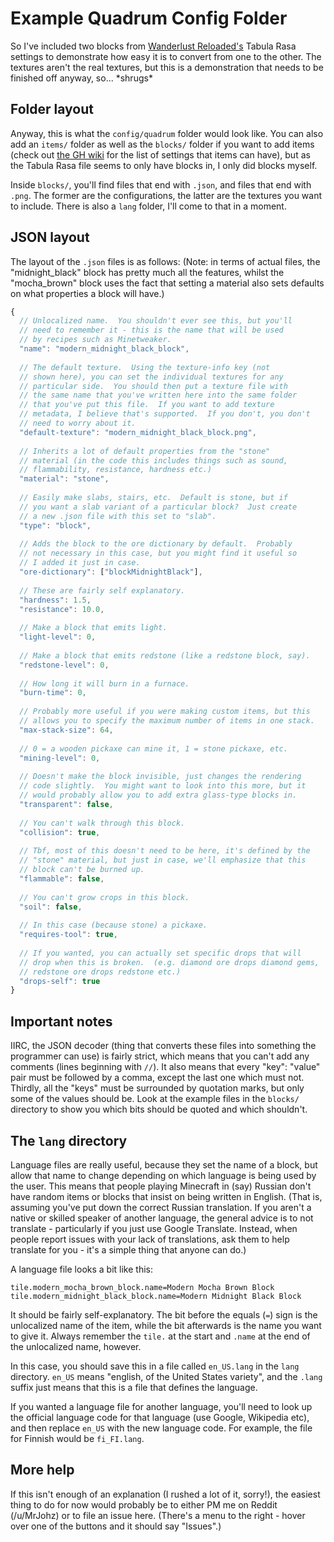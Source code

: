 # Example Quadrum Config Folder

So I've included two blocks from [Wanderlust Reloaded's](http://forum.feed-the-beast.com/threads/1-7-10-wanderlust-reloaded-questing-adventure-magic-tech-hqm-over-250-quests-tabula-rasa) Tabula Rasa settings to demonstrate how easy it is to convert from one to the other.  The textures aren't the real textures, but this is a demonstration that needs to be finished off anyway, so...  \*shrugs\*


## Folder layout

Anyway, this is what the `config/quadrum` folder would look like.  You can also add an `items/` folder as well as the `blocks/` folder if you want to add items (check out [the GH wiki](https://github.com/dmillerw/Quadrum/wiki/Items) for the list of settings that items can have), but as the Tabula Rasa file seems to only have blocks in, I only did blocks myself.

Inside `blocks/`, you'll find files that end with `.json`, and files that end with `.png`.  The former are the configurations, the latter are the textures you want to include.  There is also a `lang` folder, I'll come to that in a moment.


## JSON layout

The layout of the `.json` files is as follows:  (Note: in terms of actual files, the "midnight\_black" block has pretty much all the features, whilst the "mocha\_brown" block uses the fact that setting a material also sets defaults on what properties a block will have.)

```js
{
  // Unlocalized name.  You shouldn't ever see this, but you'll
  // need to remember it - this is the name that will be used
  // by recipes such as Minetweaker.
  "name": "modern_midnight_black_block",
  
  // The default texture.  Using the texture-info key (not
  // shown here), you can set the individual textures for any
  // particular side.  You should then put a texture file with
  // the same name that you've written here into the same folder
  // that you've put this file.  If you want to add texture
  // metadata, I believe that's supported.  If you don't, you don't
  // need to worry about it.
  "default-texture": "modern_midnight_black_block.png",
  
  // Inherits a lot of default properties from the "stone"
  // material (in the code this includes things such as sound,
  // flammability, resistance, hardness etc.)
  "material": "stone",
  
  // Easily make slabs, stairs, etc.  Default is stone, but if
  // you want a slab variant of a particular block?  Just create
  // a new .json file with this set to "slab".
  "type": "block",
  
  // Adds the block to the ore dictionary by default.  Probably
  // not necessary in this case, but you might find it useful so
  // I added it just in case.
  "ore-dictionary": ["blockMidnightBlack"],
  
  // These are fairly self explanatory.
  "hardness": 1.5,
  "resistance": 10.0,
  
  // Make a block that emits light.
  "light-level": 0,
  
  // Make a block that emits redstone (like a redstone block, say).
  "redstone-level": 0,
  
  // How long it will burn in a furnace.
  "burn-time": 0,
  
  // Probably more useful if you were making custom items, but this
  // allows you to specify the maximum number of items in one stack.
  "max-stack-size": 64,
  
  // 0 = a wooden pickaxe can mine it, 1 = stone pickaxe, etc.
  "mining-level": 0,
  
  // Doesn't make the block invisible, just changes the rendering
  // code slightly.  You might want to look into this more, but it
  // would probably allow you to add extra glass-type blocks in.
  "transparent": false,
  
  // You can't walk through this block.
  "collision": true,
  
  // Tbf, most of this doesn't need to be here, it's defined by the
  // "stone" material, but just in case, we'll emphasize that this
  // block can't be burned up.
  "flammable": false,
  
  // You can't grow crops in this block.
  "soil": false,
  
  // In this case (because stone) a pickaxe.
  "requires-tool": true,
  
  // If you wanted, you can actually set specific drops that will
  // drop when this is broken.  (e.g. diamond ore drops diamond gems,
  // redstone ore drops redstone etc.)
  "drops-self": true
}
```


## Important notes

IIRC, the JSON decoder (thing that converts these files into something the programmer can use) is fairly strict, which means that you can't add any comments (lines beginning with `//`).  It also means that every "key": "value" pair must be followed by a comma, except the last one which must not.  Thirdly, all the "keys" must be surrounded by quotation marks, but only some of the values should be.  Look at the example files in the `blocks/` directory to show you which bits should be quoted and which shouldn't.


## The `lang` directory

Language files are really useful, because they set the name of a block, but allow that name to change depending on which language is being used by the user.  This means that people playing Minecraft in (say) Russian don't have random items or blocks that insist on being written in English.  (That is, assuming you've put down the correct Russian translation.  If you aren't a native or skilled speaker of another language, the general advice is to not translate - particularly if you just use Google Translate.  Instead, when people report issues with your lack of translations, ask them to help translate for you - it's a simple thing that anyone can do.)

A language file looks a bit like this:
```lang
tile.modern_mocha_brown_block.name=Modern Mocha Brown Block
tile.modern_midnight_black_block.name=Modern Midnight Black Block
```

It should be fairly self-explanatory.  The bit before the equals (`=`) sign is the unlocalized name of the item, while the bit afterwards is the name you want to give it.  Always remember the `tile.` at the start and `.name` at the end of the unlocalized name, however.

In this case, you should save this in a file called `en_US.lang` in the `lang` directory.  `en_US` means "english, of the United States variety", and the `.lang` suffix just means that this is a file that defines the language.

If you wanted a language file for another language, you'll need to look up the official language code for that language (use Google, Wikipedia etc), and then replace `en_US` with the new language code.  For example, the file for Finnish would be `fi_FI.lang`.


## More help

If this isn't enough of an explanation (I rushed a lot of it, sorry!), the easiest thing to do for now would probably be to either PM me on Reddit (/u/MrJohz) or to file an issue here.  (There's a menu to the right - hover over one of the buttons and it should say "Issues".)

